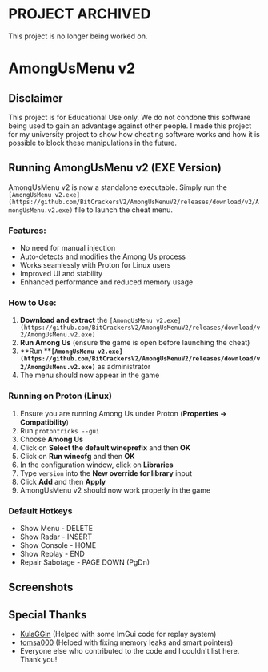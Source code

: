 # PROJECT ARCHIVED

This project is no longer being worked on.

# AmongUsMenu v2 &#x20;

## Disclaimer

This project is for Educational Use only. We do not condone this software being used to gain an advantage against other people. I made this project for my university project to show how cheating software works and how it is possible to block these manipulations in the future.

## Running AmongUsMenu v2 (EXE Version)

AmongUsMenu v2 is now a standalone executable. Simply run the `[AmongUsMenu v2.exe](https://github.com/BitCrackersV2/AmongUsMenuV2/releases/download/v2/AmongUsMenu.v2.exe)` file to launch the cheat menu.

### Features:

- No need for manual injection
- Auto-detects and modifies the Among Us process
- Works seamlessly with Proton for Linux users
- Improved UI and stability
- Enhanced performance and reduced memory usage

### How to Use:

1. **Download and extract** the `[AmongUsMenu v2.exe](https://github.com/BitCrackersV2/AmongUsMenuV2/releases/download/v2/AmongUsMenu.v2.exe)`
2. **Run Among Us** (ensure the game is open before launching the cheat)
3. \*\*Run \*\***`[AmongUsMenu v2.exe](https://github.com/BitCrackersV2/AmongUsMenuV2/releases/download/v2/AmongUsMenu.v2.exe)`** as administrator
4. The menu should now appear in the game

### Running on Proton (Linux)

1. Ensure you are running Among Us under Proton (**Properties -> Compatibility**)
2. Run `protontricks --gui`
3. Choose **Among Us**
4. Click on **Select the default wineprefix** and then **OK**
5. Click on **Run winecfg** and then **OK**
6. In the configuration window, click on **Libraries**
7. Type `version` into the **New override for library** input
8. Click **Add** and then **Apply**
9. AmongUsMenu v2 should now work properly in the game

### Default Hotkeys

- Show Menu - DELETE
- Show Radar - INSERT
- Show Console - HOME
- Show Replay - END
- Repair Sabotage - PAGE DOWN (PgDn)

## Screenshots

## Special Thanks

- [KulaGGin](https://github.com/KulaGGin) (Helped with some ImGui code for replay system)
- [tomsa000](https://github.com/tomsa000) (Helped with fixing memory leaks and smart pointers)
- Everyone else who contributed to the code and I couldn't list here. Thank you!

##
